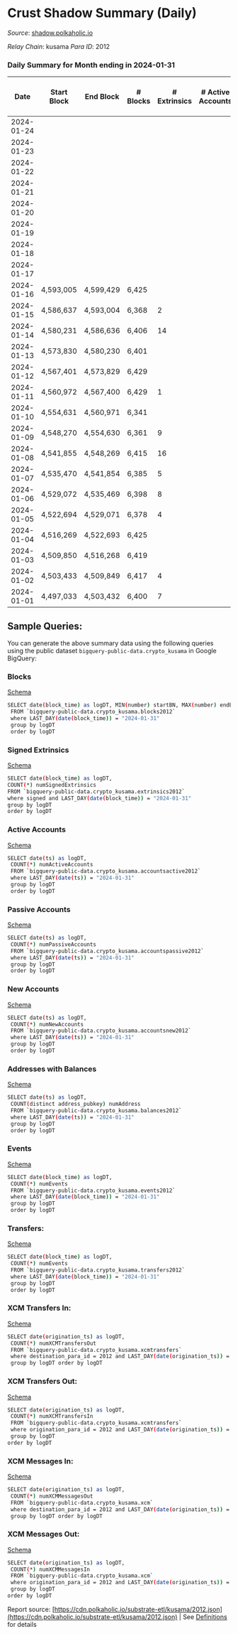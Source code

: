 # Crust Shadow Summary (Daily)

_Source_: [shadow.polkaholic.io](https://shadow.polkaholic.io)

*Relay Chain*: kusama
*Para ID*: 2012



### Daily Summary for Month ending in 2024-01-31


| Date    | Start Block | End Block | # Blocks | # Extrinsics | # Active Accounts | # Passive Accounts | # New Accounts | # Addresses | # Events  | # Transfers ($USD) | # XCM Transfers In ($USD) | # XCM Transfers Out ($USD) | # XCM In | # XCM Out | Issues |
|---------|-------------|-----------|----------|--------------|-------------------|--------------------|----------------|-------------|-----------|--------------------|---------------------------|----------------------------|----------|-----------|--------|
| 2024-01-24 |  |  |  |  |  |  |  |  |  |   |   |   |  |  |  |
| 2024-01-23 |  |  |  |  |  |  |  |  |  |   |   |   |  |  |  |
| 2024-01-22 |  |  |  |  |  |  |  | 3,253 |  |   |   |   |  |  |  |
| 2024-01-21 |  |  |  |  |  |  |  | 3,252 |  |   |   |   |  |  |  |
| 2024-01-20 |  |  |  |  |  |  |  | 3,252 |  |   |   |   |  |  |  |
| 2024-01-19 |  |  |  |  |  |  |  | 3,252 |  |   |   |   |  |  |  |
| 2024-01-18 |  |  |  |  |  |  |  | 3,251 |  |   |   |   |  |  |  |
| 2024-01-17 |  |  |  |  |  |  |  | 3,249 |  |   |   |   |  |  |  |
| 2024-01-16 | 4,593,005 | 4,599,429 | 6,425 |  |  |  |  | 3,248 |  |   |   |   |  |  |  |
| 2024-01-15 | 4,586,637 | 4,593,004 | 6,368 | 2 |  |  |  | 3,249 | 12,755 | 1 ($30.03) |   | 1 ($30.02) |  | 1 |  |
| 2024-01-14 | 4,580,231 | 4,586,636 | 6,406 | 14 |  |  |  | 3,249 | 12,933 | 14 ($3,531.33) |   | 3 ($312.88) |  | 3 |  |
| 2024-01-13 | 4,573,830 | 4,580,230 | 6,401 |  |  |  |  | 3,248 | 12,805 |   |   |   |  |  |  |
| 2024-01-12 | 4,567,401 | 4,573,829 | 6,429 |  |  |  |  | 3,248 | 12,860 |   |   |   |  |  |  |
| 2024-01-11 | 4,560,972 | 4,567,400 | 6,429 | 1 |  |  |  | 3,248 | 12,870 | 1 ($93.66) |   |   |  |  |  |
| 2024-01-10 | 4,554,631 | 4,560,971 | 6,341 |  |  |  |  | 3,247 | 12,568 | 4 ($50.98) | 1 ($18.83) | 2 ($36.38) | 2 | 5 |  |
| 2024-01-09 | 4,548,270 | 4,554,630 | 6,361 | 9 |  |  |  | 3,247 | 12,799 | 4 ($584.20) | 1 ($146.05) |   | 2 |  |  |
| 2024-01-08 | 4,541,855 | 4,548,269 | 6,415 | 16 |  |  |  | 3,247 | 12,940 | 6 ($750.48) |   | 1 ($194.18) | 1 | 1 |  |
| 2024-01-07 | 4,535,470 | 4,541,854 | 6,385 | 5 |  |  |  | 3,246 | 12,817 | 5 ($1,825.69) |   |   |  |  |  |
| 2024-01-06 | 4,529,072 | 4,535,469 | 6,398 | 8 |  |  |  | 3,246 | 12,858 | 8 ($4,190.56) |   | 2 ($200.87) |  | 1 |  |
| 2024-01-05 | 4,522,694 | 4,529,071 | 6,378 | 4 |  |  |  | 3,246 | 12,938 | 4 ($632.22) | 1 ($171.74) |   | 1 |  |  |
| 2024-01-04 | 4,516,269 | 4,522,693 | 6,425 |  |  |  |  | 3,246 | 12,998 |   |   |   |  |  |  |
| 2024-01-03 | 4,509,850 | 4,516,268 | 6,419 |  |  |  |  | 3,246 | 12,966 |   |   |   |  |  |  |
| 2024-01-02 | 4,503,433 | 4,509,849 | 6,417 | 4 |  |  |  | 3,246 | 13,009 | 4 ($47.20) |   | 1  |  | 1 |  |
| 2024-01-01 | 4,497,033 | 4,503,432 | 6,400 | 7 |  |  |  | 3,246 | 12,852 | 7 ($806.69) | 1 ($24.07) | 3 ($145.44) | 1 | 3 |  |

## Sample Queries:
You can generate the above summary data using the following queries using the public dataset `bigquery-public-data.crypto_kusama` in Google BigQuery:


### Blocks 

[Schema](https://github.com/colorfulnotion/substrate-etl/blob/main/schema/blocks.json)

```bash
SELECT date(block_time) as logDT, MIN(number) startBN, MAX(number) endBN, COUNT(*) numBlocks 
 FROM `bigquery-public-data.crypto_kusama.blocks2012`  
 where LAST_DAY(date(block_time)) = "2024-01-31" 
 group by logDT 
 order by logDT
```

### Signed Extrinsics 

[Schema](https://github.com/colorfulnotion/substrate-etl/blob/main/schema/extrinsics.json)

```bash
SELECT date(block_time) as logDT, 
COUNT(*) numSignedExtrinsics 
FROM `bigquery-public-data.crypto_kusama.extrinsics2012`  
where signed and LAST_DAY(date(block_time)) = "2024-01-31" 
group by logDT 
order by logDT
```

### Active Accounts 

[Schema](https://github.com/colorfulnotion/substrate-etl/blob/main/schema/accountsactive.json)

```bash
SELECT date(ts) as logDT, 
 COUNT(*) numActiveAccounts 
 FROM `bigquery-public-data.crypto_kusama.accountsactive2012` 
 where LAST_DAY(date(ts)) = "2024-01-31" 
 group by logDT 
 order by logDT
```

### Passive Accounts 

[Schema](https://github.com/colorfulnotion/substrate-etl/blob/main/schema/accountspassive.json)

```bash
SELECT date(ts) as logDT, 
 COUNT(*) numPassiveAccounts 
 FROM `bigquery-public-data.crypto_kusama.accountspassive2012` 
 where LAST_DAY(date(ts)) = "2024-01-31" 
 group by logDT 
 order by logDT
```

### New Accounts 

[Schema](https://github.com/colorfulnotion/substrate-etl/blob/main/schema/accountsnew.json)

```bash
SELECT date(ts) as logDT, 
 COUNT(*) numNewAccounts 
 FROM `bigquery-public-data.crypto_kusama.accountsnew2012` 
 where LAST_DAY(date(ts)) = "2024-01-31" 
 group by logDT
 order by logDT
```

### Addresses with Balances 

[Schema](https://github.com/colorfulnotion/substrate-etl/blob/main/schema/balances.json)

```bash
SELECT date(ts) as logDT,
 COUNT(distinct address_pubkey) numAddress 
 FROM `bigquery-public-data.crypto_kusama.balances2012` 
 where LAST_DAY(date(ts)) = "2024-01-31" 
 group by logDT 
 order by logDT
```

### Events 

[Schema](https://github.com/colorfulnotion/substrate-etl/blob/main/schema/events.json)

```bash
SELECT date(block_time) as logDT, 
 COUNT(*) numEvents 
 FROM `bigquery-public-data.crypto_kusama.events2012` 
 where LAST_DAY(date(block_time)) = "2024-01-31" 
 group by logDT 
 order by logDT
```

### Transfers:

[Schema](https://github.com/colorfulnotion/substrate-etl/blob/main/schema/transfers.json)

```bash
SELECT date(block_time) as logDT, 
 COUNT(*) numEvents 
 FROM `bigquery-public-data.crypto_kusama.transfers2012` 
 where LAST_DAY(date(block_time)) = "2024-01-31" 
 group by logDT 
 order by logDT
```

### XCM Transfers In: 

[Schema](https://github.com/colorfulnotion/substrate-etl/blob/main/schema/xcmtransfers.json)

```bash
SELECT date(origination_ts) as logDT, 
 COUNT(*) numXCMTransfersOut 
 FROM `bigquery-public-data.crypto_kusama.xcmtransfers` 
 where destination_para_id = 2012 and LAST_DAY(date(origination_ts)) = "2024-01-31" 
 group by logDT order by logDT
```

### XCM Transfers Out: 

[Schema](https://github.com/colorfulnotion/substrate-etl/blob/main/schema/xcmtransfers.json)

```bash
SELECT date(origination_ts) as logDT, 
 COUNT(*) numXCMTransfersIn 
 FROM `bigquery-public-data.crypto_kusama.xcmtransfers` 
 where origination_para_id = 2012 and LAST_DAY(date(origination_ts)) = "2024-01-31" 
 group by logDT 
order by logDT
```

### XCM Messages In: 

[Schema](https://github.com/colorfulnotion/substrate-etl/blob/main/schema/xcm.json)

```bash
SELECT date(origination_ts) as logDT, 
 COUNT(*) numXCMMessagesOut 
 FROM `bigquery-public-data.crypto_kusama.xcm` 
 where destination_para_id = 2012 and LAST_DAY(date(origination_ts)) = "2024-01-31" 
 group by logDT order by logDT
```

### XCM Messages Out: 

[Schema](https://github.com/colorfulnotion/substrate-etl/blob/main/schema/xcm.json)

```bash
SELECT date(origination_ts) as logDT, 
 COUNT(*) numXCMMessagesIn 
 FROM `bigquery-public-data.crypto_kusama.xcm` 
 where origination_para_id = 2012 and LAST_DAY(date(origination_ts)) = "2024-01-31" 
 group by logDT 
order by logDT
```


Report source: [https://cdn.polkaholic.io/substrate-etl/kusama/2012.json](https://cdn.polkaholic.io/substrate-etl/kusama/2012.json) | See [Definitions](/DEFINITIONS.md) for details
